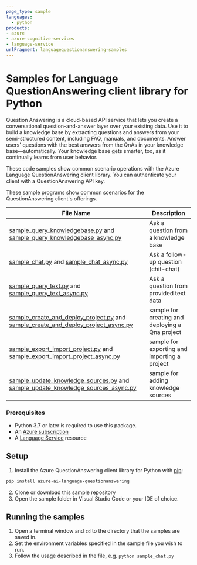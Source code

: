 ```yaml
---
page_type: sample
languages:
  - python
products:
- azure
- azure-cognitive-services
- language-service
urlFragment: languagequestionanswering-samples
---
```


# Samples for Language QuestionAnswering client library for Python

Question Answering is a cloud-based API service that lets you create a conversational question-and-answer layer over your existing data. Use it to build a knowledge base by extracting questions and answers from your semi-structured content, including FAQ, manuals, and documents. Answer users' questions with the best answers from the QnAs in your knowledge base—automatically. Your knowledge base gets smarter, too, as it continually learns from user behavior.

These code samples show common scenario operations with the Azure Language QuestionAnswering client library.
You can authenticate your client with a QuestionAnswering API key.

These sample programs show common scenarios for the QuestionAnswering client's offerings.

|**File Name**|**Description**|
|-------------|---------------|
|[sample_query_knowledgebase.py][query_knowledgebase] and [sample_query_knowledgebase_async.py][query_knowledgebase_async]|Ask a question from a knowledge base|
|[sample_chat.py][chat] and [sample_chat_async.py][chat_async]|Ask a follow-up question (chit-chat)|
|[sample_query_text.py][query_text] and [sample_query_text_async.py][query_text_async]|Ask a question from provided text data|
|[sample_create_and_deploy_project.py][create_and_deploy] and [sample_create_and_deploy_project_async.py][create_and_deploy_async]|sample for creating and deploying a Qna project|
|[sample_export_import_project.py][export_import] and [sample_export_import_project_async.py][export_import_async]|sample for exporting and importing a project|
|[sample_update_knowledge_sources.py][add_knowledge_sources] and [sample_update_knowledge_sources_async.py][add_knowledge_sources_async]|sample for adding knowledge sources|



### Prerequisites

* Python 3.7 or later is required to use this package.
* An [Azure subscription][azure_subscription]
* A [Language Service][language_service] resource


## Setup

1. Install the Azure QuestionAnswering client library for Python with [pip][pip]:
```bash
pip install azure-ai-language-questionanswering
```
2. Clone or download this sample repository
3. Open the sample folder in Visual Studio Code or your IDE of choice.

## Running the samples

1. Open a terminal window and `cd` to the directory that the samples are saved in.
2. Set the environment variables specified in the sample file you wish to run.
3. Follow the usage described in the file, e.g. `python sample_chat.py`


[query_knowledgebase]: https://github.com/Azure/azure-sdk-for-python/tree/main/sdk/cognitivelanguage/azure-ai-language-questionanswering/samples/sample_query_knowledgebase.py
[query_knowledgebase_async]: https://github.com/Azure/azure-sdk-for-python/tree/main/sdk/cognitivelanguage/azure-ai-language-questionanswering/samples/async_samples/sample_query_knowledgebase_async.py
[chat]: https://github.com/Azure/azure-sdk-for-python/tree/main/sdk/cognitivelanguage/azure-ai-language-questionanswering/samples/sample_chat.py
[chat_async]: https://github.com/Azure/azure-sdk-for-python/tree/main/sdk/cognitivelanguage/azure-ai-language-questionanswering/samples/async_samples/sample_chat_async.py
[query_text]: https://github.com/Azure/azure-sdk-for-python/tree/main/sdk/cognitivelanguage/azure-ai-language-questionanswering/samples/sample_query_text.py
[query_text_async]: https://github.com/Azure/azure-sdk-for-python/tree/main/sdk/cognitivelanguage/azure-ai-language-questionanswering/samples/async_samples/sample_query_text_async.py

[create_and_deploy]: https://github.com/Azure/azure-sdk-for-python/tree/main/sdk/cognitivelanguage/azure-ai-language-questionanswering/samples/authoring/sample_create_and_deploy_project.py
[create_and_deploy_async]: https://github.com/Azure/azure-sdk-for-python/tree/main/sdk/cognitivelanguage/azure-ai-language-questionanswering/samples/authoring/async_samples/sample_create_and_deploy_project_async.py
[export_import]: https://github.com/Azure/azure-sdk-for-python/tree/main/sdk/cognitivelanguage/azure-ai-language-questionanswering/samples/authoring/sample_export_import_project.py
[export_import_async]: https://github.com/Azure/azure-sdk-for-python/tree/main/sdk/cognitivelanguage/azure-ai-language-questionanswering/samples/authoring/async_samples/sample_export_import_project_async.py
[add_knowledge_sources]: https://github.com/Azure/azure-sdk-for-python/tree/main/sdk/cognitivelanguage/azure-ai-language-questionanswering/samples/authoring/sample_update_knowledge_sources.py
[add_knowledge_sources_async]: https://github.com/Azure/azure-sdk-for-python/tree/main/sdk/cognitivelanguage/azure-ai-language-questionanswering/samples/authoring/async_samples/sample_update_knowledge_sources_async.py

[language_service]: https://ms.portal.azure.com/#create/Microsoft.CognitiveServicesTextAnalytics
[pip]: https://pypi.org/project/pip/
[azure_subscription]: https://azure.microsoft.com/free/